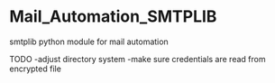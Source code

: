 # Mail_Automation_SMTPLIB

smtplib python module for mail automation 

TODO
-adjust directory system
-make sure credentials are read from encrypted file 
